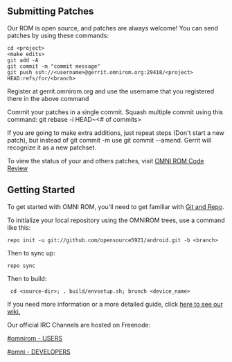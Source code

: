 Submitting Patches
------------------
Our ROM is open source, and patches are always welcome!
You can send patches by using these commands:

    cd <project>
    <make edits>
    git add -A
    git commit -m "commit message"
    git push ssh://<username>@gerrit.omnirom.org:29418/<project> HEAD:refs/for/<branch>

Register at gerrit.omnirom.org and use the username that you registered there in the above command

Commit your patches in a single commit. Squash multiple commit using this command: git rebase -i HEAD~<# of commits>

If you are going to make extra additions, just repeat steps (Don't start a new patch), but instead of git commit -m
use git commit --amend. Gerrit will recognize it as a new patchset.

To view the status of your and others patches, visit [OMNI ROM Code Review](https://gerrit.omnirom.org)


Getting Started
---------------

To get started with OMNI ROM, you'll need to get
familiar with [Git and Repo](http://source.android.com/download/using-repo).

To initialize your local repository using the OMNIROM trees, use a command like this:

    repo init -u git://github.com/opensource5921/android.git -b <branch>

Then to sync up:

    repo sync

Then to build:

     cd <source-dir>; . build/envsetup.sh; brunch <device_name>


If you need more information or a more detailed guide, click [here to see our wiki.](http://docs.omnirom.org)

Our official IRC Channels are hosted on Freenode:

[#omnirom - USERS](http://webchat.freenode.net/?channels=omnirom/)

[#omni - DEVELOPERS](http://webchat.freenode.net/?channels=omni/)

